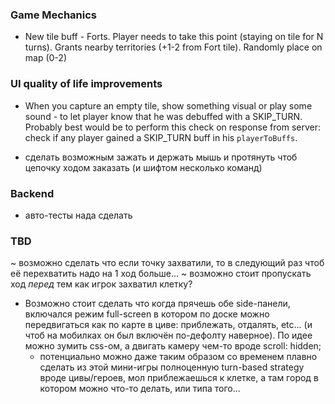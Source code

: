 ### Game Mechanics

- New tile buff - Forts. Player needs to take this point (staying on tile for N turns). Grants nearby territories (+1-2 from Fort tile). Randomly place on map (0-2)

### UI quality of life improvements

- When you capture an empty tile, show something visual or play some sound - to let player know that he was debuffed with a SKIP_TURN. Probably best would be to perform this check on response from server: check if any player gained a SKIP_TURN buff in his `playerToBuffs`.

- сделать возможным зажать и держать мышь и протянуть чтоб цепочку ходом заказать (и шифтом несколько команд)


### Backend

- авто-тесты нада сделать

### TBD

~ возможно сделать что если точку захватили, то в следующий раз чтоб её перехватить надо на 1 ход больше...
~ возможно стоит пропускать ход _перед_ тем как игрок захватил клетку?

- Возможно стоит сделать что когда прячешь обе side-панели, включался режим full-screen в котором по доске можно передвигаться как по карте в циве: приблежать, отдалять, etc... (и чтоб на мобилках он был включён по-дефолту наверное). По идее можно зумить css-ом, а двигать камеру чем-то вроде scroll: hidden;
    - потенциально можно даже таким образом со временем плавно сделать из этой мини-игры полноценную turn-based strategy вроде цивы/героев, мол приблежаешься к клетке, а там город в котором можно что-то делать, или типа того...